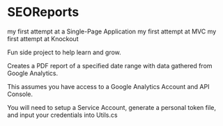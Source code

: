 SEOReports
=========

my first attempt at a Single-Page Application 
my first attempt at MVC
my first attempt at Knockout

Fun side project to help learn and grow. 

Creates a PDF report of a specified date range with data gathered from Google Analytics.

This assumes you have access to a Google Analytics Account and API Console. 

You will need to setup a Service Account, generate a personal token file, and input your credentials into Utils.cs



